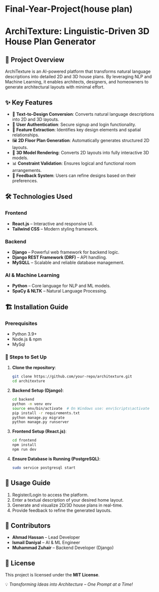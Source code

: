 # Final-Year-Project(house plan)
 # ArchiTexture: Linguistic-Driven 3D House Plan Generator
 
 ## 🚀 Project Overview
 ArchiTexture is an AI-powered platform that transforms natural language descriptions into detailed 2D and 3D house plans. By leveraging NLP and Machine Learning, it enables architects, designers, and homeowners to generate architectural layouts with minimal effort.
 
 ## ✨ Key Features
 - 🏡 **Text-to-Design Conversion**: Converts natural language descriptions into 2D and 3D layouts.
 - 🔑 **User Authentication**: Secure signup and login functionality.
 - 📐 **Feature Extraction**: Identifies key design elements and spatial relationships.
 - 🖼️ **2D Floor Plan Generation**: Automatically generates structured 2D layouts.
 - 🎨 **3D Model Rendering**: Converts 2D layouts into fully interactive 3D models.
 - 📊 **Constraint Validation**: Ensures logical and functional room arrangements.
 - 💬 **Feedback System**: Users can refine designs based on their preferences.
 
 ## 🛠️ Technologies Used
 ### Frontend
 - **React.js** – Interactive and responsive UI.
 - **Tailwind CSS** – Modern styling framework.
 
 ### Backend
 - **Django** – Powerful web framework for backend logic.
 - **Django REST Framework (DRF)** – API handling.
 - **MySQLL** – Scalable and reliable database management.
 
 ### AI & Machine Learning
 - **Python** – Core language for NLP and ML models.
 - **SpaCy & NLTK** – Natural Language Processing.
 
 ## 🏗️ Installation Guide
 ### Prerequisites
 - Python 3.9+
 - Node.js & npm
 - MySql
 
 ### 🚀 Steps to Set Up
 1. **Clone the repository**:
    ```sh
    git clone https://github.com/your-repo/architexture.git
    cd architexture
    ```
 2. **Backend Setup (Django)**:
    ```sh
    cd backend
    python -m venv env
    source env/bin/activate  # On Windows use: env\Scripts\activate
    pip install -r requirements.txt
    python manage.py migrate
    python manage.py runserver
    ```
 3. **Frontend Setup (React.js)**:
    ```sh
    cd frontend
    npm install
    npm run dev
    ```
 4. **Ensure Database is Running (PostgreSQL)**:
    ```sh
    sudo service postgresql start
    ```
 
 ## 🎯 Usage Guide
 1. Register/Login to access the platform.
 2. Enter a textual description of your desired home layout.
 3. Generate and visualize 2D/3D house plans in real-time.
 4. Provide feedback to refine the generated layouts.
 
 ## 👥 Contributors
 - **Ahmad Hassan** – Lead Developer
 - **Ismail Daniyal** – AI & ML Engineer
 - **Muhammad Zuhair** – Backend Developer (Django)
 
 ## 📜 License
 This project is licensed under the **MIT License**.
 
 💡 *Transforming Ideas into Architecture – One Prompt at a Time!*
